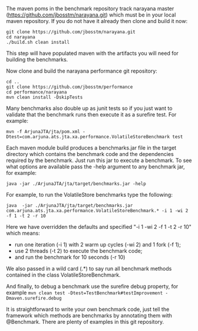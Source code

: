 
The maven poms in the benchmark repository track narayana master (https://github.com/jbosstm/narayana.git) which must be in your local maven repository. If you do not have it already then clone and build it now:

    git clone https://github.com/jbosstm/narayana.git
    cd narayana
    ./build.sh clean install

This step will have populated maven with the artifacts you will need for building the benchmarks.

Now clone and build the narayana performance git repository:

    cd ..
    git clone https://github.com/jbosstm/performance
    cd performance/narayana
    mvn clean install -DskipTests

Many benchmarks also double up as junit tests so if you just want to validate that the benchmark runs then execute it as a surefire test. For example:

    mvn -f ArjunaJTA/jta/pom.xml -Dtest=com.arjuna.ats.jta.xa.performance.VolatileStoreBenchmark test

Each maven module build produces a benchmarks.jar file in the target directory which contains the benchmark code and the dependencies required by the benchmark. Just run this jar to execute a benchmark. To see what options are available pass the -help argument to any benchmark jar, for example:

    java -jar ./ArjunaJTA/jta/target/benchmarks.jar -help

For example, to run the VolatileStore benchmarks type the following:

    java  -jar ./ArjunaJTA/jta/target/benchmarks.jar com.arjuna.ats.jta.xa.performance.VolatileStoreBenchmark.* -i 1 -wi 2 -f 1 -t 2 -r 10
 
Here we have overridden the defaults and specified "-i 1 -wi 2 -f 1 -t 2 -r 10" which means:
  * run one iteration (-i 1) with 2 warm up cycles (-wi 2) and 1 fork (-f 1);
  * use 2 threads (-t 2) to execute the benchmark code;
  * and run the benchmark for 10 seconds (-r 10)

We also passed in a wild card (.\*) to say run all benchmark methods contained in the class VolatileStoreBenchmark. 

And finally, to debug a benchmark use the surefire debug property, for example `mvn clean test -Dtest=TestBenchmark#testImprovement -Dmaven.surefire.debug`

It is straightforward to write your own benchmark code, just tell the framework which methods are benchmarks by annotating them with @Benchmark. There are plenty of examples in this git repository.

